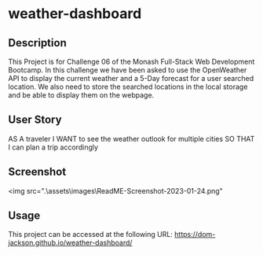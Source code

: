 # weather-dashboard

## Description

This Project is for Challenge 06 of the Monash Full-Stack Web Development Bootcamp. In this challenge we have been asked to use the OpenWeather API to display the current weather and a 5-Day forecast for a user searched location. We also need to store the searched locations in the local storage and be able to display them on the webpage.

## User Story
AS A traveler
I WANT to see the weather outlook for multiple cities
SO THAT I can plan a trip accordingly

## Screenshot
<img src=".\assets\images\ReadME-Screenshot-2023-01-24.png"

## Usage

This project can be accessed at the following URL:
https://dom-jackson.github.io/weather-dashboard/